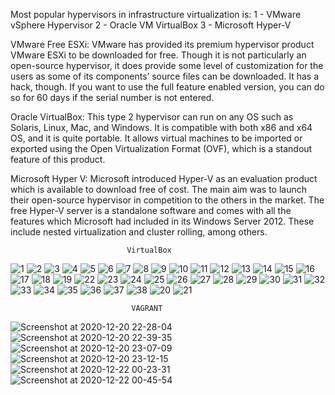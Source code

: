Most popular hypervisors in infrastructure virtualization is:
1 - VMware vSphere Hypervisor
2 - Oracle VM VirtualBox
3 - Microsoft Hyper-V

VMware Free ESXi:
VMware has provided its premium hypervisor product VMware ESXi to be downloaded for free. Though it is not particularly an open-source hypervisor, 
it does provide some level of customization for the users as some of its components’ source files can be downloaded. 
It has a hack, though. If you want to use the full feature enabled version, you can do so for 60 days if the serial number is not entered.

Oracle VirtualBox:
This type 2 hypervisor can run on any OS such as Solaris, Linux, Mac, and Windows. It is compatible with both x86 and x64 OS, and it is quite portable.
It allows virtual machines to be imported or exported using the Open Virtualization Format (OVF), which is a standout feature of this product.

Microsoft Hyper V:
Microsoft introduced Hyper-V as an evaluation product which is available to download free of cost. The main aim was to launch their open-source hypervisor
in competition to the others in the market. The free Hyper-V server  is a standalone software and comes with all the features which Microsoft had included
in its Windows Server 2012. These include nested virtualization and cluster rolling, among others.

                              VirtualBox

![1](https://user-images.githubusercontent.com/75836953/103142008-f4a82180-4705-11eb-86ac-23881cee74de.png)
![2](https://user-images.githubusercontent.com/75836953/103142023-346f0900-4706-11eb-8327-0652b2900d14.png)
![3](https://user-images.githubusercontent.com/75836953/103142024-35079f80-4706-11eb-8073-c5868a4c302e.png)
![4](https://user-images.githubusercontent.com/75836953/103142025-35a03600-4706-11eb-93f5-538336c99e46.png)
![5](https://user-images.githubusercontent.com/75836953/103142026-3638cc80-4706-11eb-9ccb-cd13654e27ae.png)
![6](https://user-images.githubusercontent.com/75836953/103142027-36d16300-4706-11eb-91e2-8bac16536d1c.png)
![7](https://user-images.githubusercontent.com/75836953/103142028-389b2680-4706-11eb-98b3-4a912a3bc50b.png)
![8](https://user-images.githubusercontent.com/75836953/103142029-3933bd00-4706-11eb-8809-17e8a6020be0.png)
![9](https://user-images.githubusercontent.com/75836953/103142031-3afd8080-4706-11eb-8809-3ba3049166e3.png)
![10](https://user-images.githubusercontent.com/75836953/103142032-3c2ead80-4706-11eb-88e0-5f8727b4af38.png)
![11](https://user-images.githubusercontent.com/75836953/103142033-3d5fda80-4706-11eb-8d5c-c9635ccce315.png)
![12](https://user-images.githubusercontent.com/75836953/103142034-3e910780-4706-11eb-8d62-ca0958883625.png)
![13](https://user-images.githubusercontent.com/75836953/103142036-3fc23480-4706-11eb-852a-45ee65c07b05.png)
![14](https://user-images.githubusercontent.com/75836953/103142037-40f36180-4706-11eb-99d2-fe655a7cf178.png)
![15](https://user-images.githubusercontent.com/75836953/103142038-418bf800-4706-11eb-9f8a-6ed34fa4425e.png)
![16](https://user-images.githubusercontent.com/75836953/103142039-42248e80-4706-11eb-937e-452d3b97e32a.png)
![17](https://user-images.githubusercontent.com/75836953/103142041-4355bb80-4706-11eb-8673-d97b0d5f7b0e.png)
![18](https://user-images.githubusercontent.com/75836953/103142042-4486e880-4706-11eb-8efe-65f29d7a0dca.png)
![19](https://user-images.githubusercontent.com/75836953/103142044-451f7f00-4706-11eb-986c-bbd5233ec26c.png)
![22](https://user-images.githubusercontent.com/75836953/103142060-65e7d480-4706-11eb-9e9a-7009b316f808.png)
![23](https://user-images.githubusercontent.com/75836953/103142061-66806b00-4706-11eb-9ee1-ed69369c24ac.png)
![24](https://user-images.githubusercontent.com/75836953/103142062-67b19800-4706-11eb-8bd2-bf301840d5af.png)
![25](https://user-images.githubusercontent.com/75836953/103142063-684a2e80-4706-11eb-9b3b-552d04b0099c.png)
![26](https://user-images.githubusercontent.com/75836953/103142064-68e2c500-4706-11eb-955b-61dadf49902d.png)
![27](https://user-images.githubusercontent.com/75836953/103142065-68e2c500-4706-11eb-8f93-35eb5237d7a2.png)
![28](https://user-images.githubusercontent.com/75836953/103142066-697b5b80-4706-11eb-93c3-bf1e3bdd96f0.png)
![29](https://user-images.githubusercontent.com/75836953/103142067-6a13f200-4706-11eb-9eca-c901121f0fdd.png)
![30](https://user-images.githubusercontent.com/75836953/103142068-6a13f200-4706-11eb-823b-d5f1a3e6847c.png)
![31](https://user-images.githubusercontent.com/75836953/103142069-6aac8880-4706-11eb-94a0-bdfa889f2093.png)
![32](https://user-images.githubusercontent.com/75836953/103142070-6b451f00-4706-11eb-9d71-4b0893628cfc.png)
![33](https://user-images.githubusercontent.com/75836953/103142071-6b451f00-4706-11eb-9a18-549786fc8985.png)
![34](https://user-images.githubusercontent.com/75836953/103142072-6bddb580-4706-11eb-854b-7fdb69358462.png)
![35](https://user-images.githubusercontent.com/75836953/103142073-6bddb580-4706-11eb-9708-50e437dc0b2a.png)
![36](https://user-images.githubusercontent.com/75836953/103142074-6c764c00-4706-11eb-8dec-12055fa87fbe.png)
![37](https://user-images.githubusercontent.com/75836953/103142075-6d0ee280-4706-11eb-8d05-4abea7647659.png)
![38](https://user-images.githubusercontent.com/75836953/103142076-6d0ee280-4706-11eb-854c-d623ccf065bd.png)
![20](https://user-images.githubusercontent.com/75836953/103142077-6d0ee280-4706-11eb-9eff-8fb4dfc9c93c.png)
![21](https://user-images.githubusercontent.com/75836953/103142078-6da77900-4706-11eb-9273-a4603fda2f2c.png)

                               VAGRANT
![Screenshot at 2020-12-20 22-28-04](https://user-images.githubusercontent.com/75836953/103142100-a5aebc00-4706-11eb-8d4f-b9edefc15cdc.png)
![Screenshot at 2020-12-20 22-39-35](https://user-images.githubusercontent.com/75836953/103142102-a6475280-4706-11eb-9156-df1341d3171e.png)
![Screenshot at 2020-12-20 23-07-09](https://user-images.githubusercontent.com/75836953/103142103-a6dfe900-4706-11eb-9a6a-7373f420b870.png)
![Screenshot at 2020-12-20 23-12-15](https://user-images.githubusercontent.com/75836953/103142104-a7787f80-4706-11eb-9e04-99621201dd4f.png)
![Screenshot at 2020-12-22 00-23-31](https://user-images.githubusercontent.com/75836953/103142105-a7787f80-4706-11eb-80d7-3f6475d93d21.png)
![Screenshot at 2020-12-22 00-45-54](https://user-images.githubusercontent.com/75836953/103142106-a7787f80-4706-11eb-8b17-6259fa37de1e.png)





























